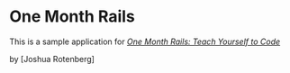 # One Month Rails

This is a sample application for [*One Month Rails: Teach Yourself to Code*](http://onemonthrails.com)

by [Joshua Rotenberg] 
